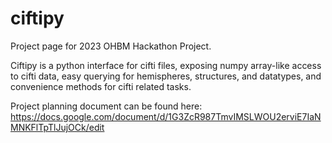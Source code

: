 # ciftipy

Project page for 2023 OHBM Hackathon Project.

Ciftipy is a python interface for cifti files, exposing numpy array-like access to cifti data, easy querying for hemispheres, structures, and datatypes, and convenience methods for cifti related tasks.

Project planning document can be found here: https://docs.google.com/document/d/1G3ZcR987TmvIMSLWOU2erviE7IaNMNKFlTpTlJujOCk/edit

